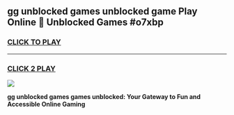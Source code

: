 
## gg unblocked games unblocked game Play Online 👋 Unblocked Games #o7xbp
<h3>
<a href="https://premium.freeplayer.one?title=gg_unblocked_games&ref=21F">CLICK TO PLAY</a></h3>
<hr>

<h3>
<a href="https://premium.freeplayer.one?title=gg_unblocked_games&ref=21F">CLICK 2 PLAY</a>
  
</h3>

<a href="https://premium.freeplayer.one?title=gg_unblocked_games&ref=21F/"><img src="https://clearcache.store/games.png"></a>


**gg unblocked games games unblocked: Your Gateway to Fun and Accessible Online Gaming**
